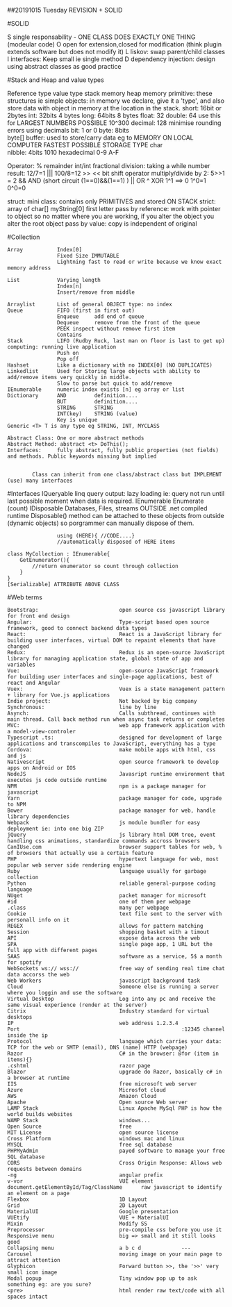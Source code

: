 ##20191015 Tuesday REVISION + SOLID

#SOLID

S single responsability - ONE CLASS DOES EXACTLY ONE THING (modeular code)
O open for extension,closed for modification (think plugin extends software but does not modify it)
L liskov: swap parent/child classes
I interfaces: Keep small ie single method
D dependency injection: design using abstract classes as good practice


#Stack and Heap and value types

Reference type
value type
stack memory
heap memory
primitive: these structures ie simple objects: in memory we declare, give it a 'type', and also store data with object in memory at the location in the stack.
	short: 			16bit or 2bytes
	int: 			32bits 4 bytes
	long:			64bits 8 bytes
	float: 			32
	double: 		64 use this for LARGEST NUMBERS POSSIBLE 10^300
	decimal: 		128 minimise rounding errors using decimals
	bit: 			1 or 0
	byte: 			8bits	
	byte[] buffer: 	used to store/carry data eg to MEMORY ON LOCAL COMPUTER FASTEST POSSIBLE STORAGE TYPE
	char			
	nibble: 		4bits 1010 hexadecimal 0-9 A-F

Operator:
	%			 	remainder
	int/int 	 	fractional division: taking a while number result: 12/7=1 ||| 100/8=12
	>>  << 		 	bit shift operator multiply/divide by 2: 5>>1 = 2
	&& 				AND (short circuit  (1==0)&&(1==1)   )
	|| 				OR
	^ 				XOR 	1^1 ==> 0    1^0=1    0^0=0

struct: 			mini class: contains only PRIMITIVES and stored ON STACK
strict: 			array of char[] 	myString[0] first letter
pass by reference:	work with pointer to object so no matter where you are working, if you alter the object you alter the root object
pass by value:		copy is independent of original

#Collection

	Array 			Index[0]
					Fixed Size IMMUTABLE
					Lightning fast to read or write because we know exact memory address
	
	List 			Varying length
					Index[n]
					Insert/remove from middle

	Arraylist		List of general OBJECT type: no index
	Queue			FIFO (first in first out)
					Enqueue 	add end of queue
					Dequeue		remove from the front of the queue
					PEEK inspect without remove first item
					Contains
	Stack 			LIFO (Rudby Ruck, last man on floor is last to get up) 	computing: running live application
					Push on
					Pop off
	Hashset 		Like a dictionary with no INDEX[0] (NO DUPLICATES)
	Linkedlist		Used for Storing large objects with ability to add/remove items very quickly in middle.
					Slow to parse but quick to add/remove
	IEnumerable		numeric index exists [n] eg array or list
	Dictionary 		AND 		definition....
					BUT 		definition....
					STRING 		STRING
					INT(key) 	STRING (value)
					Key is unique
	Generic <T> T is any type eg STRING, INT, MYCLASS

	Abstract Class: One or more abstract methods
	Abstract Method: abstract <t> DoThis();
	Interfaces: 	fully abstract, fully public properties (not fields) and methods. Public keywords missing but implied


			Class can inherit from one class/abstract class but IMPLEMENT (use) many interfaces


#Interfaces
	IQueryable 		linq query output: lazy loading ie: query not run until last possible moment when data is required.
	IEnumerable		Enumerate (count)
	IDisposable 	Databases, Files, streams OUTSIDE .net compiled runtime
					Disposable() method can be attached to these objects from outside (dynamic objects) so porgrammer can manually dispose of them.

					using (HERE){ //CODE....}
					//automatically disposed of HERE items

	class MyCollection : IEnumerable{
		GetEnumerator(){
			//return enumerator so count through collection
		}
	}
	[Serializable] ATTRIBUTE ABOVE CLASS


#Web terms

	Bootstrap: 							open source css javascript library for front end design
	Angular: 							Type-script based open source framework, good to connect backend data types
	React: 								React is a JavaScript library for building user interfaces, virtual DOM to repaint elements that have changed
	Redux:								Redux is an open-source JavaScript library for managing application state, global state of app and variables
	Vue: 								open-source JavaScript framework for building user interfaces and single-page applications, best of react and Angular
	Vuex:								Vuex is a state management pattern + library for Vue.js applications
	Indie project: 						Not backed by big company
	Synchronous: 						line by line
	Asynch: 					 		Calls subthread, continues with main thread. Call back method run when async task returns or completes	
	MVC: 								web app framework application with a model-view-controler
	Typescript .ts: 					designed for development of large applications and transcompiles to JavaScript, everything has a type
	Cordova: 							make mobile apps with html, css and js
	Nativescript						open source framework to develop apps on Android or IOS
	NodeJS								Javasript runtime environment that executes js code outside runtime
	NPM 								npm is a package manager for javascript
	Yarn								package manager for code, upgrade to NPM
	Bower 								package manager for web, handle library dependencies
	Webpack								js module bundler for easy deployment ie: into one big ZIP
	jQuery								js library html DOM tree, event handling css animations, standardize commands accross browsers
	CanIUse.com 						browser support tables for web, % of browsers that actually use a certain feature
	PHP 								hypertext language for web, most popular web server side rendering engine
	Ruby 								language usually for garbage collection 
	Python 								reliable general-purpose coding language
	NUget 								packet manager for microsoft
	#id 								one of them per webpage
	.class 								many per webpage
	Cookie 								text file sent to the server with personall info on it
	REGEX 								allows for pattern matching
	Session 							shopping basket with a timout
	API 								expose data across the web
	SPA 								single page app, 1 URL but the full app with different pages
	SAAS 								software as a service, 5$ a month for spotify
	WebSockets ws:// wss:// 			free way of sending real time chat data accorss the web
	Web Workers 						javascript background task
	Cloud 								Someone else is running a server where you loggin and use the software
	Virtual Desktop 					Log into any pc and receive the same visual experience (render at the server)
	Citrix 								Industry standard for virtual desktops
	IP 									web address 1.2.3.4
	Port 													:12345 channel inside the ip
	Protocol 							language which carries your data: TCP for the web or SMTP (email), DNS (name) HTTP (webpage)
	Razor 								C# in the browser: @for (item in items){}
	.cshtml 							razor page
	Blazor 								upgrade do Razor, basically c# in a browser at runtime
	IIS 								free microsoft web server 
	Azure 				 				Microsfot cloud
	AWS 								Amazon Cloud
	Apache 								Open source Web server
	LAMP Stack 							Linux Apache MySql PHP is how the world builds websites
	WAMP Stack 							windows...
	Open Source 						free
	MIT License 						open source license
	Cross Platform 						windows mac and linux
	MYSQL 								free sql database
	PHPMyAdmin 							payed software to manage your free SQL database
	CORS 								Cross Origin Response: Allows web requests between domains
	-ng 								angular prefix
	v-vor 								VUE element
	document.getElementById/Tag/ClassName      raw javascript to identify an element on a page
	Flexbox 							1D Layout
	Grid 								2D Layout
	MaterialUI 							Google presentation 
	VUEtify 							VUE + MaterialUI
	Mixin 								Modify SS
	Preprocessor 						pre-compile css before you use it
	Responsive menu 					big => small and it still looks good
	Collapsing menu 					a b c d  			---
	Carousel  							moving image on your main page to attract attention 
	Glyphicon 							Forward button >>, the '>>' very small icon image
	Modal popup 						Tiny window pop up to ask something eg: are you sure?
	<pre> 								html render raw text/code with all spaces intact


